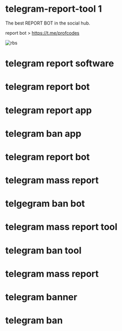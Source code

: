 # telegram-report-tool 1

The best REPORT BOT in the social hub. 

report bot > https://t.me/profcodes

![rbs](https://github.com/user-attachments/assets/79d4022f-853b-4acb-adb9-f7db7ce6ce55)

# telegram report software
# telegram report bot
# telegram report app
# telegram ban app
# telegram report bot
# telegram mass report
# telgegram ban bot
# telegram mass report tool
# telegram ban tool
# telegram mass report
# telegram banner
# telegram ban
